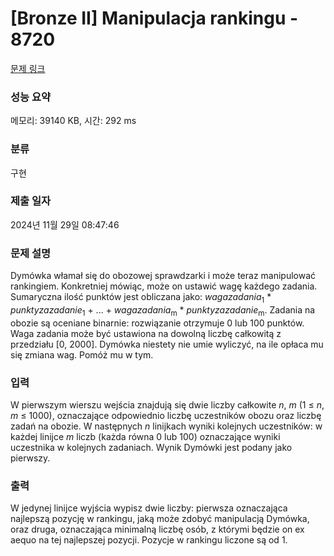 # [Bronze II] Manipulacja rankingu - 8720 

[문제 링크](https://www.acmicpc.net/problem/8720) 

### 성능 요약

메모리: 39140 KB, 시간: 292 ms

### 분류

구현

### 제출 일자

2024년 11월 29일 08:47:46

### 문제 설명

<p>Dymówka włamał się do obozowej sprawdzarki i może teraz manipulować rankingiem. Konkretniej mówiąc, może on ustawić wagę każdego zadania. Sumaryczna ilość punktów jest obliczana jako: <em>wagazadania</em><sub>1</sub> * <em>punktyzazadanie</em><sub>1</sub> + ... + <em>wagazadania</em><sub>m</sub> * <em>punktyzazadanie</em><sub>m</sub>. Zadania na obozie są oceniane binarnie: rozwiązanie otrzymuje 0 lub 100 punktów. Waga zadania może być ustawiona na dowolną liczbę całkowitą z przedziału [0, 2000]. Dymówka niestety nie umie wyliczyć, na ile opłaca mu się zmiana wag. Pomóż mu w tym.</p>

### 입력 

 <p>W pierwszym wierszu wejścia znajdują się dwie liczby całkowite <em>n</em>, <em>m</em> (1 ≤ <em>n</em>, <em>m</em> ≤ 1000), oznaczające odpowiednio liczbę uczestników obozu oraz liczbę zadań na obozie. W następnych <em>n</em> linijkach wyniki kolejnych uczestników: w każdej linijce <em>m</em> liczb (każda równa 0 lub 100) oznaczające wyniki uczestnika w kolejnych zadaniach. Wynik Dymówki jest podany jako pierwszy.</p>

### 출력 

 <p>W jedynej linijce wyjścia wypisz dwie liczby: pierwsza oznaczająca najlepszą pozycję w rankingu, jaką może zdobyć manipulacją Dymówka, oraz druga, oznaczająca minimalną liczbę osób, z którymi będzie on ex aequo na tej najlepszej pozycji. Pozycje w rankingu liczone są od 1.</p>

